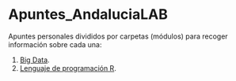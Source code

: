 # Apuntes_AndaluciaLAB
Apuntes personales divididos por carpetas (módulos) para recoger información sobre cada una:
1. [Big Data](https://github.com/fcoterroba/Apuntes_AndaluciaLAB/tree/main/Big_Data).
2. [Lenguaje de programación R](https://github.com/fcoterroba/Apuntes_AndaluciaLAB/tree/main/Lenguaje_R).
